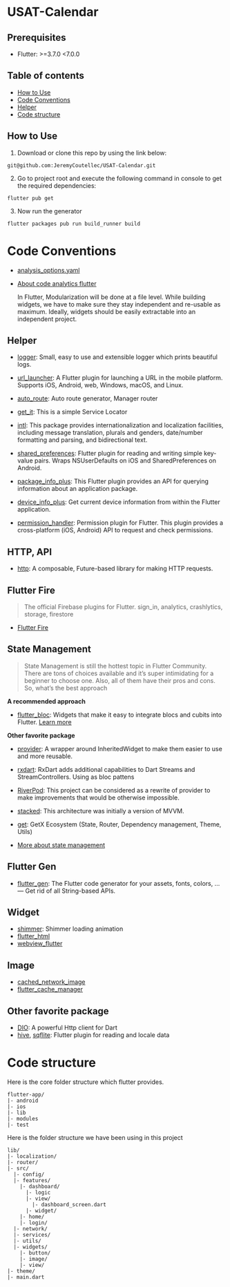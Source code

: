 # USAT-Calendar

## Prerequisites

- Flutter: >=3.7.0 <7.0.0

## Table of contents

- [How to Use](#how-to-use)
- [Code Conventions](#code-conventions)
- [Helper](#helper)
- [Code structure](#code-structure)

## How to Use

1. Download or clone this repo by using the link below:

```
git@github.com:JeremyCoutellec/USAT-Calendar.git
```

2. Go to project root and execute the following command in console to get the required dependencies:

```
flutter pub get
```

3. Now run the generator

```
flutter packages pub run build_runner build
```

# Code Conventions

- [analysis_options.yaml](analysis_options.yaml)
- [About code analytics flutter](https://medium.com/flutter-community/effective-code-in-your-flutter-app-from-the-beginning-e597444e1273)

  In Flutter, Modularization will be done at a file level. While building widgets, we have to make sure they stay independent and re-usable as maximum. Ideally, widgets should be easily extractable into an independent project.

## Helper

- [logger](https://pub.dev/packages/logger): Small, easy to use and extensible logger which prints beautiful logs.

- [url_launcher](https://pub.dev/packages/url_launcher): A Flutter plugin for launching a URL in the mobile platform. Supports iOS, Android, web, Windows, macOS, and Linux.

- [auto_route](https://pub.dev/packages/auto_route): Auto route generator, Manager router

- [get_it](https://pub.dev/packages/get_it): This is a simple Service Locator

- [intl](https://pub.dev/packages/intl): This package provides internationalization and localization facilities, including message translation, plurals and genders, date/number formatting and parsing, and bidirectional text.

- [shared_preferences](https://pub.dev/packages/shared_preferences): Flutter plugin for reading and writing simple key-value pairs. Wraps NSUserDefaults on iOS and SharedPreferences on Android.

- [package_info_plus](https://pub.dev/packages/package_info_plus): This Flutter plugin provides an API for querying information about an application package.

- [device_info_plus](https://pub.dev/packages/device_info_plus): Get current device information from within the Flutter application.

- [permission_handler](https://pub.dev/packages/permission_handler): Permission plugin for Flutter. This plugin provides a cross-platform (iOS, Android) API to request and check permissions.

## HTTP, API

- [http](https://pub.dev/packages/http): A composable, Future-based library for making HTTP requests.

## Flutter Fire

> The official Firebase plugins for Flutter. sign_in, analytics, crashlytics, storage, firestore

- [Flutter Fire](https://firebase.flutter.dev/)

## State Management

> State Management is still the hottest topic in Flutter Community. There are tons of choices available and it’s super intimidating for a beginner to choose one. Also, all of them have their pros and cons. So, what’s the best approach

**A recommended approach**

- [flutter_bloc](https://pub.dev/packages/flutter_bloc): Widgets that make it easy to integrate blocs and cubits into Flutter. [Learn more](https://bloclibrary.dev/#/)

**Other favorite package**

- [provider](https://pub.dev/packages/provider): A wrapper around InheritedWidget to make them easier to use and more reusable.

- [rxdart](https://pub.dev/packages/rxdart): RxDart adds additional capabilities to Dart Streams and StreamControllers. Using as bloc pattens

- [RiverPod](https://pub.dev/packages/riverpod): This project can be considered as a rewrite of provider to make improvements that would be otherwise impossible.

- [stacked](https://pub.dev/packages/stacked): This architecture was initially a version of MVVM.

- [get](https://pub.dev/packages/get): GetX Ecosystem (State, Router, Dependency management, Theme, Utils)

- [More about state management](https://flutter.dev/docs/development/data-and-backend/state-mgmt/options)

## Flutter Gen

- [flutter_gen](https://pub.dev/packages/flutter_gen): The Flutter code generator for your assets, fonts, colors, … — Get rid of all String-based APIs.

## Widget

- [shimmer](https://pub.dev/packages/shimmer): Shimmer loading animation
- [flutter_html](https://pub.dev/packages/flutter_html)
- [webview_flutter](https://pub.dev/packages/webview_flutter)

## Image

- [cached_network_image](https://pub.dev/packages/cached_network_image)
- [flutter_cache_manager](https://pub.dev/packages/flutter_cache_manager)

## Other favorite package

- [DIO](https://pub.dev/packages/dio): A powerful Http client for Dart
- [hive](https://pub.dev/packages/hive), [sqflite](https://pub.dev/packages/sqflite): Flutter plugin for reading and locale data

# Code structure

Here is the core folder structure which flutter provides.

```
flutter-app/
|- android
|- ios
|- lib
|- modules
|- test
```

Here is the folder structure we have been using in this project

```
lib/
|- localization/
|- router/
|- src/
  |- config/
  |- features/
    |- dashboard/
      |- logic
      |- view/
        |- dashboard_screen.dart
      |- widget/
    |- home/
    |- login/
  |- network/
  |- services/
  |- utils/
  |- widgets/
    |- button/
    |- image/
    |- view/
|- theme/
|- main.dart
```

